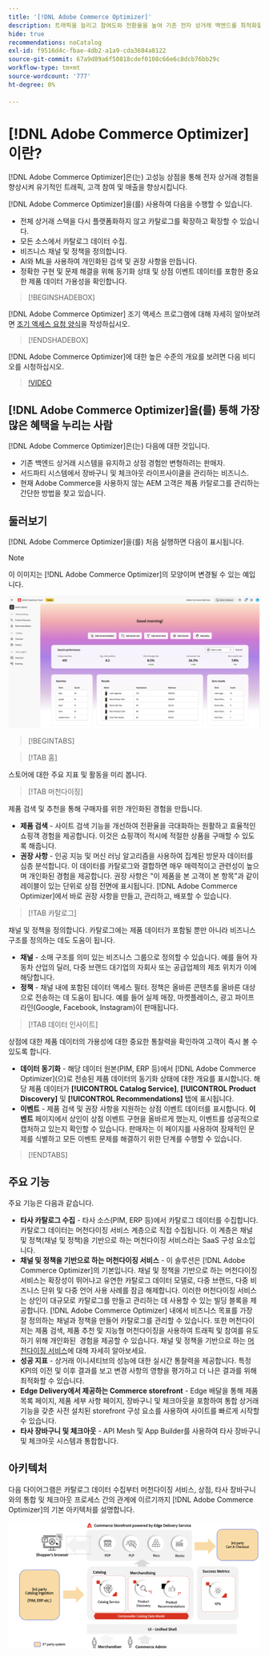 ```yaml
---
title: '[!DNL Adobe Commerce Optimizer]'
description: 트래픽을 늘리고 참여도와 전환율을 높여 기존 전자 상거래 백엔드를 최적화할 수 있는 확장 가능한 카탈로그를 통해  [!DNL Adobe Commerce Optimizer] 을(를) 사용하여 빠르고 성능이 뛰어난 상점 전면을 제공하는 방법에 대해 알아봅니다.
hide: true
recommendations: noCatalog
exl-id: f9516d4c-fbae-4db2-a1a9-cda3684a8122
source-git-commit: 67a9d89a6f50818cdef0108c66e6c8dcb76bb29c
workflow-type: tm+mt
source-wordcount: '777'
ht-degree: 0%

---
```


# [!DNL Adobe Commerce Optimizer]이란?

[!DNL Adobe Commerce Optimizer]은(는) 고성능 상점을 통해 전자 상거래 경험을 향상시켜 유기적인 트래픽, 고객 참여 및 매출을 향상시킵니다.

[!DNL Adobe Commerce Optimizer]을(를) 사용하여 다음을 수행할 수 있습니다.

- 전체 상거래 스택을 다시 플랫폼화하지 않고 카탈로그를 확장하고 확장할 수 있습니다.
- 모든 소스에서 카탈로그 데이터 수집.
- 비즈니스 채널 및 정책을 정의합니다.
- AI와 ML을 사용하여 개인화된 검색 및 권장 사항을 만듭니다.
- 정확한 구현 및 문제 해결을 위해 동기화 상태 및 상점 이벤트 데이터를 포함한 중요한 제품 데이터 가용성을 확인합니다.

>[!BEGINSHADEBOX]

[!DNL Adobe Commerce Optimizer] 조기 액세스 프로그램에 대해 자세히 알아보려면 [조기 액세스 요청 양식](https://forms.office.com/Pages/ResponsePage.aspx?id=Wht7-jR7h0OUrtLBeN7O4WOxhjY2doZPikS2hIbfmL5UMlhTMTYzVDhPQVFNTUFYUjJHNlRKTE5TWS4u)을 작성하십시오.

>[!ENDSHADEBOX]

[!DNL Adobe Commerce Optimizer]에 대한 높은 수준의 개요를 보려면 다음 비디오를 시청하십시오.

>[!VIDEO](https://video.tv.adobe.com/v/3450226)

## [!DNL Adobe Commerce Optimizer]을(를) 통해 가장 많은 혜택을 누리는 사람

[!DNL Adobe Commerce Optimizer]은(는) 다음에 대한 것입니다.

- 기존 백엔드 상거래 시스템을 유지하고 상점 경험만 변형하려는 판매자.
- 서드파티 시스템에서 장바구니 및 체크아웃 라이프사이클을 관리하는 비즈니스.
- 현재 Adobe Commerce을 사용하지 않는 AEM 고객은 제품 카탈로그를 관리하는 간단한 방법을 찾고 있습니다.

## 둘러보기

[!DNL Adobe Commerce Optimizer]을(를) 처음 실행하면 다음이 표시됩니다.

>[!NOTE]
>
>이 이미지는 [!DNL Adobe Commerce Optimizer]의 모양이며 변경될 수 있는 예입니다.

![[!DNL Adobe Commerce Optimizer] UI](assets/user-interface.png)

>[!BEGINTABS]

>[!TAB 홈]

스토어에 대한 주요 지표 및 활동을 미리 봅니다.

>[!TAB 머천다이징]

제품 검색 및 추천을 통해 구매자를 위한 개인화된 경험을 만듭니다.

- **제품 검색** - 사이트 검색 기능을 개선하여 전환율을 극대화하는 원활하고 효율적인 쇼핑객 경험을 제공합니다. 이것은 쇼핑객이 적시에 적절한 상품을 구매할 수 있도록 해줍니다.
- **권장 사항** - 인공 지능 및 머신 러닝 알고리즘을 사용하여 집계된 방문자 데이터를 심층 분석합니다. 이 데이터를 카탈로그와 결합하면 매우 매력적이고 관련성이 높으며 개인화된 경험을 제공합니다. 권장 사항은 &quot;이 제품을 본 고객이 본 항목&quot;과 같이 레이블이 있는 단위로 상점 전면에 표시됩니다. [!DNL Adobe Commerce Optimizer]에서 바로 권장 사항을 만들고, 관리하고, 배포할 수 있습니다.

>[!TAB 카탈로그]

채널 및 정책을 정의합니다. 카탈로그에는 제품 데이터가 포함될 뿐만 아니라 비즈니스 구조를 정의하는 데도 도움이 됩니다.

- **채널** - 소매 구조를 의미 있는 비즈니스 그룹으로 정의할 수 있습니다. 예를 들어 자동차 산업의 딜러, 다중 브랜드 대기업의 자회사 또는 공급업체의 제조 위치가 이에 해당합니다.
- **정책** - 채널 내에 포함된 데이터 액세스 필터. 정책은 올바른 콘텐츠를 올바른 대상으로 전송하는 데 도움이 됩니다. 예를 들어 실제 매장, 마켓플레이스, 광고 파이프라인(Google, Facebook, Instagram)이 판매됩니다.

>[!TAB 데이터 인사이트]

상점에 대한 제품 데이터의 가용성에 대한 중요한 통찰력을 확인하여 고객이 즉시 볼 수 있도록 합니다.

- **데이터 동기화** - 해당 데이터 원본(PIM, ERP 등)에서 [!DNL Adobe Commerce Optimizer]&#x200B;(으)로 전송된 제품 데이터의 동기화 상태에 대한 개요를 표시합니다. 해당 제품 데이터가 **[!UICONTROL Catalog Service]**, **[!UICONTROL Product Discovery]** 및 **[!UICONTROL Recommendations]** 탭에 표시됩니다.
- **이벤트** - 제품 검색 및 권장 사항을 지원하는 상점 이벤트 데이터를 표시합니다. **이벤트** 페이지에서 상인이 상점 이벤트 구현을 올바르게 했는지, 이벤트를 성공적으로 캡처하고 있는지 확인할 수 있습니다. 판매자는 이 페이지를 사용하여 잠재적인 문제를 식별하고 모든 이벤트 문제를 해결하기 위한 단계를 수행할 수 있습니다.

>[!ENDTABS]

## 주요 기능

주요 기능은 다음과 같습니다.

- **타사 카탈로그 수집** - 타사 소스(PIM, ERP 등)에서 카탈로그 데이터를 수집합니다. 카탈로그 데이터는 머천다이징 서비스 계층으로 직접 수집됩니다. 이 계층은 채널 및 정책(채널 및 정책)을 기반으로 하는 머천다이징 서비스라는 SaaS 구성 요소입니다.
- **채널 및 정책을 기반으로 하는 머천다이징 서비스** - 이 솔루션은 [!DNL Adobe Commerce Optimizer]의 기본입니다. 채널 및 정책을 기반으로 하는 머천다이징 서비스는 확장성이 뛰어나고 유연한 카탈로그 데이터 모델로, 다중 브랜드, 다중 비즈니스 단위 및 다중 언어 사용 사례를 잠금 해제합니다. 이러한 머천다이징 서비스는 상인이 대규모로 카탈로그를 만들고 관리하는 데 사용할 수 있는 빌딩 블록을 제공합니다. [!DNL Adobe Commerce Optimizer] 내에서 비즈니스 목표를 가장 잘 정의하는 채널과 정책을 만들어 카탈로그를 관리할 수 있습니다. 또한 머천다이저는 제품 검색, 제품 추천 및 지능형 머천다이징을 사용하여 트래픽 및 참여를 유도하기 위해 개인화된 &#x200B; 경험&#x200B;을 제공할 수 있습니다. 채널 및 정책을 기반으로 하는 [머천다이징 서비스](https://experienceleague.adobe.com/en/docs/commerce/merchandising-services/overview)에 대해 자세히 알아보세요.
- **성공 지표** - 상거래 이니셔티브의 성능에 대한 실시간 통찰력을 제공합니다. 특정 KPI의 이전 및 이후 결과를 보고 변경 사항의 영향을 평가하고 더 나은 결과를 위해 최적화할 수 있습니다.
- **Edge Delivery에서 제공하는 Commerce storefront** - Edge 배달을 통해 제품 목록 페이지, 제품 세부 사항 페이지, 장바구니 및 체크아웃을 포함하여 통합 상거래 기능을 갖춘 사전 설치된 storefront 구성 요소를 사용하여 사이트를 빠르게 시작할 수 있습니다.
- **타사 장바구니 및 체크아웃** - API Mesh 및 App Builder를 사용하여 타사 장바구니 및 체크아웃 시스템과 통합합니다.

## 아키텍처

다음 다이어그램은 카탈로그 데이터 수집부터 머천다이징 서비스, 상점, 타사 장바구니와의 통합 및 체크아웃 프로세스 간의 관계에 이르기까지 [!DNL Adobe Commerce Optimizer]의 기본 아키텍처를 설명합니다.

![[!DNL Adobe Commerce Optimizer] 아키텍처](assets/architecture.png)
